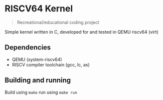 # RISCV64 Kernel
> Recreational/educational coding project

Simple kernel written in C, developed for and tested in QEMU riscv64 (virt)


## Dependencies

- QEMU (system-riscv64)
- RISCV compiler toolchain (gcc, lc, as)


## Building and running

Build using `make` run using `make run`

